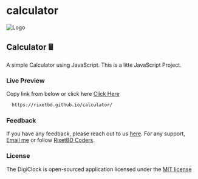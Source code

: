 # calculator
 



![Logo](https://i.ibb.co/kKHCgGJ/calculator-rixetbd.png)



## Calculator 🖩

A simple Calculator using JavaScript. This is a litte JavaScript Project.


### Live Preview

Copy link from below or click here [Click Here](https://rixetbd.github.io/calculator/)

```bash
  https://rixetbd.github.io/calculator/
```

### Feedback

If you have any feedback, please reach out to us [here](https://www.facebook.com/rixetbd/reviews/). For any support, [Email me](mailto:rixetbd@gmail.com) or follow [RixetBD Coders](https://facebook.com/rixetbd).

### License

The DigiClock is open-sourced application licensed under the [MIT license](https://choosealicense.com/licenses/mit/)
